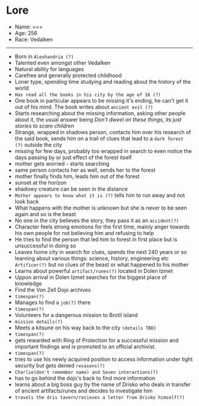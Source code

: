 # Lore

- Name: ===
- Age: 256
- Race: Vedalken

---

- Born in `Alexhandria (?)`
- Talented even amongst other Vedalken
- Natural ability for languages
- Carefree and generally protected childhood
- Loner type, spending time studying and reading about the history of the world
- `Has read all the books in his city by the age of 16 (?)`
- One book in particular appears to be missing it's ending, he can't get it out of his mind. The book writes about `ancient evil (?)`
- Starts researching about the missing information, asking other people about it, the usual answer being *Don't dweel on these things, its just stories to scare children*
- Strange, wrapped in shadows person, contacts him over his research of the said book, sends him on a trail of clues that lead to a `dark forest (?)` outside the city
- missing for few days, probably too wrapped in search to even notice the days passing by or just effect of the forest itself
- mother gets worried - starts searching
- same person contacts her as well, sends her to the forest
- mother finally finds him, leads him out of the forest
- sunset at the horizon
- shadowy creature can be seen in the distance
- `Mother appears to know what it is (?)` tells him to run away and not look back
- What happens with the mother is unknown but she is never to be seen again and so is the beast
- No one in the city believes the story, they pass it as an `accident(?)`
- Character feels strong emotions for the first time, mainly anger towards his own people for not believing him and refusing to help
- He tries to find the person that led him to forest in first place but is unsuccessful in doing so
- Leaves home city in search for clues, spends the next 240 years or so learning about various things: science, history, engineering etc `Artificer(?)` but no clues of the beast or what happened to his mother
- Learns about powerful `artifact/runes(?)` located in Dolen Izmet
- Uppon arrival in Dolen Izmet searches for the biggest place of knowledge 
- Find the Von Zell Dojo archives
- `timespan(?)`
- Manages to find a `job(?)` there
- `timespan(?)`
- Volunteers for a dangerous mission to Brotil island
- `mission details(?)`
- Meets a kitsune on his way back to the city `(details TBD)`
- `timespan(?)`
- gets rewarded with Ring of Protection for a successful mission and important findings and is promoted to an official archivist.
- `timespan(?)`
- tries to use his newly acquired position to access information under tight security but gets denied `resasons(?)`
- `Charlie(don't remember name) and Seven interactions(?)`
- has to go behind the dojo's back to find more information
- learns about a big boss guy by the name of Drisko who deals in transfer of ancient artifacts/runes and decides to investigate him
- `travels the dris tavern/recieves a letter from Drisko himself(?)`
